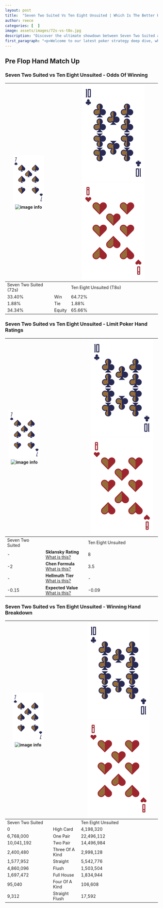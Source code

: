```yaml
---
layout: post
title:  "Seven Two Suited Vs Ten Eight Unsuited | Which Is The Better Hand In Poker? A Complete Guide"
author: reece
categories: [  ]
image: assets/images/72s-vs-t8o.jpg
description: "Discover the ultimate showdown between Seven Two Suited and Ten Eight Unsuited in poker! Uncover the odds, strategies, and scenarios where one hand triumphs over the other. Get ready to up your poker game with this thrilling analysis."
first_paragraph: "<p>Welcome to our latest poker strategy deep dive, where we're pitting two distinct hands against each other in a high-stakes showdown: Seven Two Suited vs Ten Eight Unsuited.</p><p>In the dynamic world of poker, every decision counts, and knowing which hand holds the upper hand is key to your success at the table.</p><p>In this article, we'll dissect these two hands, explore the scenarios where one dominates the other, and equip you with the knowledge to make strategic choices that can tip the odds in your favor.</p><p>Get ready to unravel the intriguing dynamics of these poker hands and elevate your game to new heights.</p>"
---
```




[comment]: # (sp0)

## Pre Flop Hand Match Up

<div class="table hand-ratings" markdown="1"> 



### Seven Two Suited vs Ten Eight Unsuited - Odds Of Winning


    
| ![image info](assets/images/hand1/7.png) ![image info](assets/images/hand1/2s.png) |  | ![image info](assets/images/hand2/T.png) ![image info](assets/images/hand2/8o.png) |
| -------- | -------- | -------- |
| Seven Two Suited (72s) |  | Ten Eight Unsuited (T8o) |
| 33.40% | Win | 64.72% |
| 1.88% | Tie | 1.88% |
| 34.34% | Equity | 65.66% |




[comment]: # (sp1)



### Seven Two Suited vs Ten Eight Unsuited - Limit Poker Hand Ratings


    
| ![image info](assets/images/hand1/7.png) ![image info](assets/images/hand1/2s.png) |  | ![image info](assets/images/hand2/T.png) ![image info](assets/images/hand2/8o.png) |
| -------- | -------- | -------- |
| Seven Two Suited |  | Ten Eight Unsuited |
| - | **Sklansky Rating** [What is this?](/sklansky-rating-explained) | 8 |
| -2 | **Chen Formula** [What is this?](/chen-formula-explained) | 3.5 |
| - | **Hellmuth Tier** [What is this?](/Hellmuth-tier-explained) | - |
| -0.15 | **Expected Value** [What is this?](/expected-value-explained) | -0.09 |




[comment]: # (sp2)



### Seven Two Suited vs Ten Eight Unsuited - Winning Hand Breakdown


    
| ![image info](assets/images/hand1/7.png) ![image info](assets/images/hand1/2s.png) |  | ![image info](assets/images/hand2/T.png) ![image info](assets/images/hand2/8o.png) |
| -------- | -------- | -------- |
| Seven Two Suited |  | Ten Eight Unsuited |
| 0 | High Card | 4,198,320 |
| 6,768,000 | One Pair | 22,496,112 |
| 10,041,192 | Two Pair | 14,496,984 |
| 2,400,480 | Three Of A Kind | 2,998,128 |
| 1,577,952 | Straight | 5,542,776 |
| 4,860,096 | Flush | 1,503,504 |
| 1,697,472 | Full House | 1,834,944 |
| 95,040 | Four Of A Kind | 106,608 |
| 9,312 | Straight Flush | 17,592 |




[comment]: # (sp3)



</div>

[comment]: # (sp4)



[comment]: # (sp5)

